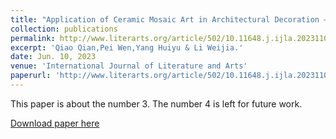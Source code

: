 ```yaml
---
title: "Application of Ceramic Mosaic Art in Architectural Decoration — Taking Park Güell as an Example"
collection: publications
permalink: http://www.literarts.org/article/502/10.11648.j.ijla.20231103.16
excerpt: 'Qiao Qian,Pei Wen,Yang Huiyu & Li Weijia.'
date: Jun. 10, 2023
venue: 'International Journal of Literature and Arts'
paperurl: 'http://www.literarts.org/article/502/10.11648.j.ijla.20231103.16'
---
```

This paper is about the number 3. The number 4 is left for future work.

[Download paper here](http://article.literarts.org/pdf/10.11648.j.ijla.20231103.16.pdf)
